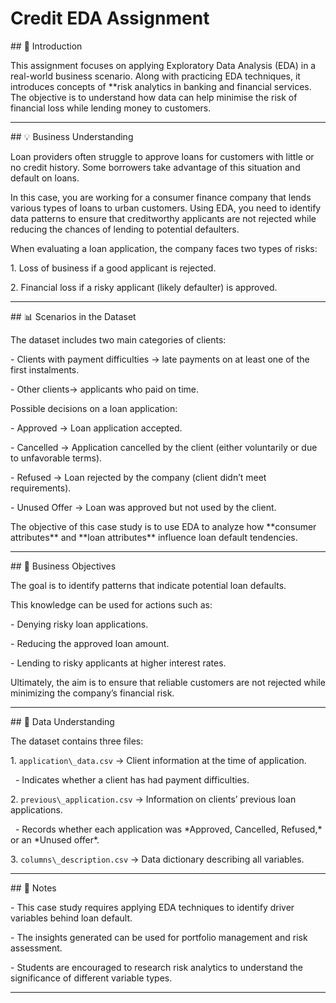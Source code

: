 # Credit EDA Assignment





\## 📌 Introduction

This assignment focuses on applying Exploratory Data Analysis (EDA) in a real-world business scenario. Along with practicing EDA techniques, it introduces concepts of \*\*risk analytics in banking and financial services. The objective is to understand how data can help minimise the risk of financial loss while lending money to customers.  



---



\## 💡 Business Understanding

Loan providers often struggle to approve loans for customers with little or no credit history. Some borrowers take advantage of this situation and default on loans.  



In this case, you are working for a consumer finance company that lends various types of loans to urban customers. Using EDA, you need to identify data patterns to ensure that creditworthy applicants are not rejected while reducing the chances of lending to potential defaulters.  



When evaluating a loan application, the company faces two types of risks:

1\. Loss of business if a good applicant is rejected.  

2\. Financial loss if a risky applicant (likely defaulter) is approved.  



---



\## 📊 Scenarios in the Dataset

The dataset includes two main categories of clients:

\- Clients with payment difficulties → late payments on at least one of the first instalments.  

\- Other clients→ applicants who paid on time.  



Possible decisions on a loan application:  

\- Approved → Loan application accepted.  

\- Cancelled → Application cancelled by the client (either voluntarily or due to unfavorable terms).  

\- Refused → Loan rejected by the company (client didn’t meet requirements).  

\- Unused Offer → Loan was approved but not used by the client.  



The objective of this case study is to use EDA to analyze how \*\*consumer attributes\*\* and \*\*loan attributes\*\* influence loan default tendencies.  



---



\## 🎯 Business Objectives

The goal is to identify patterns that indicate potential loan defaults.  

This knowledge can be used for actions such as:  

\- Denying risky loan applications.  

\- Reducing the approved loan amount.  

\- Lending to risky applicants at higher interest rates.  



Ultimately, the aim is to ensure that reliable customers are not rejected while minimizing the company’s financial risk.  



---



\## 📂 Data Understanding

The dataset contains three files:  



1\. `application\_data.csv` → Client information at the time of application.  

&nbsp;  - Indicates whether a client has had payment difficulties.  



2\. `previous\_application.csv` → Information on clients’ previous loan applications.  

&nbsp;  - Records whether each application was \*Approved, Cancelled, Refused,\* or an \*Unused offer\*.  



3\. `columns\_description.csv` → Data dictionary describing all variables.  



---



\## 📘 Notes

\- This case study requires applying EDA techniques to identify driver variables behind loan default.  

\- The insights generated can be used for portfolio management and risk assessment.  

\- Students are encouraged to research risk analytics to understand the significance of different variable types.  



---




